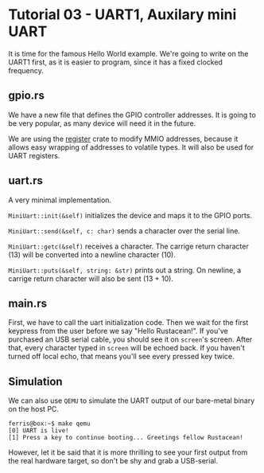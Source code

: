 # Tutorial 03 - UART1, Auxilary mini UART

It is time for the famous Hello World example. We're going to write on the UART1
first, as it is easier to program, since it has a fixed clocked frequency.

## gpio.rs

We have a new file that defines the GPIO controller addresses. It is going to be
very popular, as many device will need it in the future.

We are using the [register][register] crate to modify MMIO addresses, because it
allows easy wrapping of addresses to volatile types. It will also be used for
UART registers.

[register]: https://crates.io/crates/register

## uart.rs

A very minimal implementation.

`MiniUart::init(&self)` initializes the device and maps it to the GPIO ports.

`MiniUart::send(&self, c: char)` sends a character over the serial line.

`MiniUart::getc(&self)` receives a character. The carrige return character (13)
will be converted into a newline character (10).

`MiniUart::puts(&self, string: &str)` prints out a string. On newline, a carrige
return character will also be sent (13 + 10).

## main.rs

First, we have to call the uart initialization code. Then we wait for the first
keypress from the user before we say "Hello Rustacean!". If you've purchased an
USB serial cable, you should see it on `screen`'s screen. After that, every
character typed in `screen` will be echoed back. If you haven't turned off local
echo, that means you'll see every pressed key twice.

## Simulation

We can also use `QEMU` to simulate the UART output of our bare-metal binary on
the host PC.

```console
ferris@box:~$ make qemu
[0] UART is live!
[1] Press a key to continue booting... Greetings fellow Rustacean!
```

However, let it be said that it is more thrilling to see your first output from
the real hardware target, so don't be shy and grab a USB-serial.
